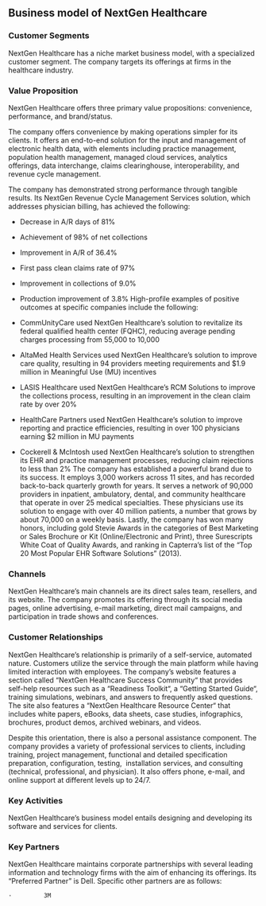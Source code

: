 Business model of NextGen Healthcare
------------------------------------

 ### Customer Segments

 NextGen Healthcare has a niche market business model, with a specialized customer segment. The company targets its offerings at firms in the healthcare industry.

 ### Value Proposition

 NextGen Healthcare offers three primary value propositions: convenience, performance, and brand/status.

 The company offers convenience by making operations simpler for its clients. It offers an end-to-end solution for the input and management of electronic health data, with elements including practice management, population health management, managed cloud services, analytics offerings, data interchange, claims clearinghouse, interoperability, and revenue cycle management.

 The company has demonstrated strong performance through tangible results. Its NextGen Revenue Cycle Management Services solution, which addresses physician billing, has achieved the following:

  * Decrease in A/R days of 81%
 * Achievement of 98% of net collections
 * Improvement in A/R of 36.4%
 * First pass clean claims rate of 97%
 * Improvement in collections of 9.0%
 * Production improvement of 3.8%
  High-profile examples of positive outcomes at specific companies include the following:

  * CommUnityCare used NextGen Healthcare’s solution to revitalize its federal qualified health center (FQHC), reducing average pending charges processing from 55,000 to 10,000
 * AltaMed Health Services used NextGen Healthcare’s solution to improve care quality, resulting in 94 providers meeting requirements and $1.9 million in Meaningful Use (MU) incentives
 * LASIS Healthcare used NextGen Healthcare’s RCM Solutions to improve the collections process, resulting in an improvement in the clean claim rate by over 20%
 * HealthCare Partners used NextGen Healthcare’s solution to improve reporting and practice efficiencies, resulting in over 100 physicians earning $2 million in MU payments
 * Cockerell & McIntosh used NextGen Healthcare’s solution to strengthen its EHR and practice management processes, reducing claim rejections to less than 2%
  The company has established a powerful brand due to its success. It employs 3,000 workers across 11 sites, and has recorded back-to-back quarterly growth for years. It serves a network of 90,000 providers in inpatient, ambulatory, dental, and community healthcare that operate in over 25 medical specialties. These physicians use its solution to engage with over 40 million patients, a number that grows by about 70,000 on a weekly basis. Lastly, the company has won many honors, including gold Stevie Awards in the categories of Best Marketing or Sales Brochure or Kit (Online/Electronic and Print), three Surescripts White Coat of Quality Awards, and ranking in Capterra’s list of the “Top 20 Most Popular EHR Software Solutions” (2013).

 ### Channels

 NextGen Healthcare’s main channels are its direct sales team, resellers, and its website. The company promotes its offering through its social media pages, online advertising, e-mail marketing, direct mail campaigns, and participation in trade shows and conferences.

 ### Customer Relationships

 NextGen Healthcare’s relationship is primarily of a self-service, automated nature. Customers utilize the service through the main platform while having limited interaction with employees. The company’s website features a section called “NextGen Healthcare Success Community“ that provides self-help resources such as a “Readiness Toolkit“, a “Getting Started Guide“, training simulations, webinars, and answers to frequently asked questions. The site also features a “NextGen Healthcare Resource Center“ that includes white papers, eBooks, data sheets, case studies, infographics, brochures, product demos, archived webinars, and videos.

 Despite this orientation, there is also a personal assistance component. The company provides a variety of professional services to clients, including training, project management, functional and detailed specification preparation, configuration, testing,  installation services, and consulting (technical, professional, and physician). It also offers phone, e-mail, and online support at different levels up to 24/7.

 ### Key Activities

 NextGen Healthcare’s business model entails designing and developing its software and services for clients.

 ### Key Partners

 NextGen Healthcare maintains corporate partnerships with several leading information and technology firms with the aim of enhancing its offerings. Its “Preferred Partner” is Dell. Specific other partners are as follows:

    ·         3M